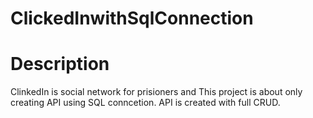 # ClickedInwithSqlConnection

# Description

ClinkedIn is social network for prisioners and This project is about only creating API using SQL conncetion. API is created with full CRUD.
